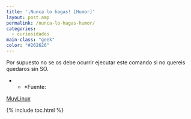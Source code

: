 ```yaml
---
title: '¡Nunca lo hagas! [Humor]'
layout: post.amp
permalink: /nunca-lo-hagas-humor/
categories:
  - curiosidades
main-class: "geek"
color: "#262626"
---
```

<div class="separator galeria" >
<a href="http://www.muylinux.com/assets/img/2011/03/rm.jpg"  ><amp-img on="tap:lightbox1" role="button" tabindex="0" layout="responsive"  height="318" width="350" src="http://www.muylinux.com/assets/img/2011/03/rm.jpg" /></a>
</div>

Por supuesto no se os debe ocurrir ejecutar este comando si no quereis quedaros sin SO.

* * *Fuente:

[MuyLinux][1]



 [1]: http://www.muylinux.com/2011/04/10/%C2%A1nunca-lo-hagais-humor/

{% include toc.html %}
